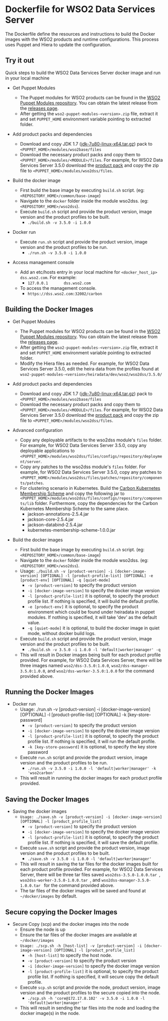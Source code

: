 # Dockerfile for WSO2 Data Services Server #
The Dockerfile define the resources and instructions to build the Docker images with the WSO2 products and runtime configurations. This process uses Puppet and Hiera to update the configuration.

## Try it out
Quick steps to build the WSO2 Data Services Server docker image and run in your local machine
  
* Get Puppet Modules
    - The Puppet modules for WSO2 products can be found in the [WSO2 Puppet Modules repository](https://github.com/wso2/puppet-modules). You can obtain the latest release from the [releases page](https://github.com/wso2/puppet-modules/releases). 
    - After getting the `wso2-puppet-modules-<version>.zip` file, extract it and set `PUPPET_HOME` environment variable pointing to extracted folder.

* Add product packs and dependencies
    - Download and copy JDK 1.7 ([jdk-7u80-linux-x64.tar.gz](http://www.oracle.com/technetwork/java/javase/downloads/jdk7-downloads-1880260.html)) pack to `<PUPPET_HOME>/modules/wso2base/files`
    - Download the necessary product packs and copy them to `<PUPPET_HOME>/modules/<MODULE>/files`. For example, for WSO2 Data Services Server 3.5.0 download the [product pack](http://wso2.com/products/data-services-server/) and copy the zip file to `<PUPPET_HOME>/modules/wso2dss/files`.

* Build the docker image
    - First build the base image by executing `build.sh` script. (eg: `<REPOSITORY_HOME>/common/base-image`)
    - Navigate to the `docker` folder inside the module wso2dss. (eg: `<REPOSITORY_HOME>/wso2dss`).
    - Execute `build.sh` script and provide the product version, image version and the product profiles to be built.
        + `./build.sh -v 3.5.0 -i 1.0.0`

* Docker run
    - Execute `run.sh` script and provide the product version, image version and the product profiles to be run.
        + `./run.sh -v 3.5.0 -i 1.0.0`

* Access management console
    - Add an etc/hosts entry in your local machine for `<docker_host_ip> dss.wso2.com`. For example:
        + `127.0.0.1       dss.wso2.com`
    -  To access the management console.
        + `https://dss.wso2.com:32002/carbon`

## Building the Docker Images

* Get Puppet Modules
    - The Puppet modules for WSO2 products can be found in the [WSO2 Puppet Modules repository](https://github.com/wso2/puppet-modules). You can obtain the latest release from the [releases page](https://github.com/wso2/puppet-modules/releases). 
    - After getting the `wso2-puppet-modules-<version>.zip` file, extract it and set `PUPPET_HOME` environment variable pointing to extracted folder. 
    - Modify the Hiera files as needed. For example, for WSO2 Data Services Server 3.5.0, edit the heira data from the profiles found at `wso2-puppet-modules-<version>/heiradata/dev/wso2/wso2dss/3.5.0/` 

* Add product packs and dependencies
    - Download and copy JDK 1.7 ([jdk-7u80-linux-x64.tar.gz](http://www.oracle.com/technetwork/java/javase/downloads/jdk7-downloads-1880260.html)) pack to `<PUPPET_HOME>/modules/wso2base/files`
    - Download the necessary product packs and copy them to `<PUPPET_HOME>/modules/<MODULE>/files`. For example, for WSO2 Data Services Server 3.5.0 download the [product pack](http://wso2.com/products/data-services-server/) and copy the zip file to `<PUPPET_HOME>/modules/wso2dss/files`.

* Advanced configuration
    - Copy any deployable artifacts to the wso2dss module's `files` folder. For example, for WSO2 Data Services Server 3.5.0, copy any deployable applications to `<PUPPET_HOME>/modules/wso2dss/files/configs/repository/deployment/server`.
    - Copy any patches to the wso2dss module's `files` folder. For example, for WSO2 Data Services Server 3.5.0, copy any patches to `<PUPPET_HOME>/modules/wso2dss/files/patches/repository/components/patches`.
    - For clustering scenario in Kubernetes. Build the [Carbon Kubernetes Membership Scheme](https://github.com/wso2/kubernetes-artifacts/tree/master/common/kubernetes-membership-scheme) and copy the following jar to `<PUPPET_HOME>/modules/wso2dss/files/configs/repository/components/lib` folder. Furthermore, copy the dependencies for the Carbon Kubernetes Membership Scheme to the same place.
        + jackson-annotations-2.5.4.jar
        + jackson-core-2.5.4.jar
        + jackson-databind-2.5.4.jar
        + kubernetes-membership-scheme-1.0.0.jar

* Build the docker images
    - First build the base image by executing `build.sh` script. (eg: `<REPOSITORY_HOME>/common/base-image`)
    - Navigate to the `docker` folder inside the module wso2dss. (eg: `<REPOSITORY_HOME>/wso2dss`).
    - Usage: `./build.sh -v [product-version] -i [docker-image-version] [OPTIONAL] -l [product-profile-list] [OPTIONAL] -e [product-env] [OPTIONAL] -q [quiet-mode]`
        + `-v [product-version]` to specify the product version
        + `-i [docker-image-version]` to specify the docker image version
        + `-l [product-profile-list]` it is optional, to specify the product profile list. If nothing is specified, it will build the default profile. 
        + `-e [product-env]` it is optional, to specify the product environment which could be found under heiradata in puppet modules. If nothing is specified, it will take 'dev' as the default value.
        + `-q [quiet-mode]` it is optional, to build the docker image in quiet mode, without docker build logs.
    - Execute `build.sh` script and provide the product version, image version and the product profiles to be built.
        + `./build.sh -v 3.5.0 -i 1.0.0 -l 'default|worker|manager' -q`
    - This will result in Docker images being built for each product profile provided. For example, for WSO2 Data Services Server, there will be three images named `wso2/dss-3.5.0:1.0.0`, `wso2/dss-manager-3.5.0:1.0.0`, and `wso2/dss-worker-3.5.0:1.0.0` for the command provided above.

## Running the Docker Images

* Docker run
    - Usage: ./run.sh -v [product-version] -i [docker-image-version] [OPTIONAL] -l [product-profile-list] [OPTIONAL] -k [key-store-password]
        + `-v [product-version]` to specify the product version
        + `-i [docker-image-version]` to specify the docker image version
        + `-l [product-profile-list]` it is optional, to specify the product profile list. If nothing is specified, it will run the default profile. 
        + `-k [key-store-password]` it is optional, to specify the key store password
    - Execute `run.sh` script and provide the product version, image version and the product profiles to be run.
        + `./run.sh -v 3.5.0 -i 1.0.0 -l 'default|worker|manager' -k 'wso2carbon'`
    - This will result in running the docker images for each product profile provided.
    
## Saving the Docker Images

* Saving the docker images
    - `Usage: ./save.sh -v [product-version] -i [docker-image-version] [OPTIONAL] -l [product_profile_list]`
        + `-v [product-version]` to specify the product version
        + `-i [docker-image-version]` to specify the docker image version
        + `-l [product-profile-list]` it is optional, to specify the product profile list. If nothing is specified, it will save the default profile.
    - Execute `save.sh` script and provide the product version, image version and the product profiles to be built.
        + `./save.sh -v 3.5.0 -i 1.0.0 -l 'default|worker|manager'`
    - This will result in saving the tar files for the docker images built for each product profile provided. For example, for WSO2 Data Services Server, there will be three tar files saved `wso2dss-3.5.0-1.0.0.tar `, `wso2dss-worker-3.5.0-1.0.0.tar `, and `wso2dss-manager-3.5.0-1.0.0.tar ` for the command provided above. 
    - The tar files of the docker images will be saved and found at `~/docker/images` by default.

## Secure copying the Docker Images

* Secure Copy (scp) and the docker images into the node
    - Ensure the node is up
    - Ensure the tar files of the docker images are available at `~/docker/images`
    - `Usage: ./scp.sh -h [host-list] -v [product-version] -i [docker-image-version] [OPTIONAL] -l [product_profile_list]`
        + `-h [host-list]` to specify the host node.
        + `-v [product-version]` to specify the product version
        + `-i [docker-image-version]` to specify the docker image version
        + `-l [product-profile-list]` it is optional, to specify the product profile list. If nothing is specified, it will secure copy the default profile.    
    - Execute `scp.sh` script and provide the node, product version, image version and the product profiles to the secure copied into the node.
        + `./scp.sh -h 'core@172.17.8.102' -v 3.5.0 -i 1.0.0 -l 'default|worker|manager'`
    - This will result in sending the tar files into the node and loading the docker image(s) in the node.